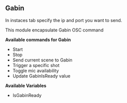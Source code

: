 ## Gabin

In instaces tab specify the ip and port you want to send. 

This module encapsulate Gabin OSC command

**Available commands for Gabin**

- Start
- Stop
- Send current scene to Gabin
- Trigger a specific shot
- Toggle mic availability
- Update GabinIsReady value

**Available Variables**

- IsGabinReady
